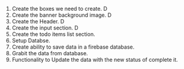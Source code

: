 1. Create the boxes we need to create. D
2. Create the banner background image. D
3. Create the Header. D
4. Create the input section. D
5. Create the todo items list section.
6. Setup Databse.
7. Create ability to save data in a firebase database.
8. Grabit the data from database.
9. Functionality to Update the data with the new status of complete it.